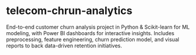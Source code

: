 # telecom-chrun-analytics
End-to-end customer churn analysis project in Python &amp; Scikit-learn for ML modeling, with Power BI dashboards for interactive insights. Includes preprocessing, feature engineering, churn prediction model, and visual reports to back data-driven retention initiatives.
